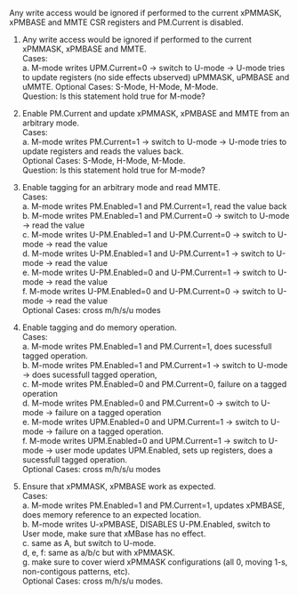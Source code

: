 Any write access would be ignored if performed to the current xPMMASK, xPMBASE and MMTE CSR registers and PM.Current is disabled.

1. Any write access would be ignored if performed to the current xPMMASK, xPMBASE and MMTE.  
Cases:  
    a. M-mode writes UPM.Current=0 -> switch to U-mode -> U-mode tries to update registers (no side effects ubserved)  uPMMASK, uPMBASE and uMMTE. 
Optional Cases: S-Mode, H-Mode, M-Mode.  
Question: Is this statement hold true for M-mode?  

2. Enable PM.Current and update  xPMMASK, xPMBASE and MMTE from an arbitrary mode.  
Cases:  
    a. M-mode writes PM.Current=1 -> switch to U-mode -> U-mode tries to update registers and reads the values back.  
Optional Cases: S-Mode, H-Mode, M-Mode.  
Question: Is this statement hold true for M-mode?  

3. Enable tagging for an arbitrary mode and read MMTE.  
Cases:  
    a. M-mode writes PM.Enabled=1 and PM.Current=1, read the value back  
    b. M-mode writes PM.Enabled=1 and PM.Current=0 -> switch to U-mode -> read the value  
    c. M-mode writes U-PM.Enabled=1 and U-PM.Current=0 -> switch to U-mode -> read the value  
    d. M-mode writes U-PM.Enabled=1 and U-PM.Current=1 -> switch to U-mode -> read the value  
    e. M-mode writes U-PM.Enabled=0 and U-PM.Current=1 -> switch to U-mode -> read the value  
    f. M-mode writes U-PM.Enabled=0 and U-PM.Current=0 -> switch to U-mode -> read the value  
Optional Cases: cross m/h/s/u modes  

4. Enable tagging and do memory operation.  
Cases:  
    a. M-mode writes PM.Enabled=1 and PM.Current=1, does sucessfull tagged operation.  
    b. M-mode writes PM.Enabled=1 and PM.Current=1 -> switch to U-mode -> does sucessfull tagged operation,  
    c. M-mode writes PM.Enabled=0 and PM.Current=0, failure on a tagged operation  
    d. M-mode writes PM.Enabled=0 and PM.Current=0 -> switch to U-mode -> failure on a tagged operation  
    e. M-mode writes UPM.Enabled=0 and UPM.Current=1 -> switch to U-mode -> failure on a tagged operation.  
    f. M-mode writes UPM.Enabled=0 and UPM.Current=1 -> switch to U-mode -> user mode updates UPM.Enabled, sets up registers, does a sucessfull tagged operation.  
Optional Cases: cross m/h/s/u modes  

5. Ensure that xPMMASK, xPMBASE work as expected.  
Cases:  
    a. M-mode writes PM.Enabled=1 and PM.Current=1, updates xPMBASE, does memory reference to an expected location.  
    b. M-mode writes U-xPMBASE, DISABLES U-PM.Enabled, switch to User mode, make sure that xMBase has no effect.  
    c. same as A, but switch to U-mode.  
    d, e, f: same as a/b/c but with xPMMASK.  
    g. make sure to cover wierd xPMMASK configurations (all 0, moving 1-s, non-contigous patterns, etc).  
Optional Cases: cross m/h/s/u modes.  
